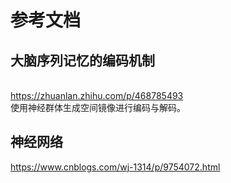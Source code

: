# 参考文档
## 大脑序列记忆的编码机制
<br> https://zhuanlan.zhihu.com/p/468785493  <br/>
使用神经群体生成空间镜像进行编码与解码。

## 神经网络
https://www.cnblogs.com/wj-1314/p/9754072.html

